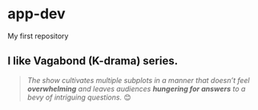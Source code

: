 # app-dev
My first repository
## I like Vagabond (K-drama) series.
> *The show cultivates multiple subplots in a manner that doesn’t feel **overwhelming** and leaves audiences **hungering for answers** to a bevy of intriguing questions.* :blush:

